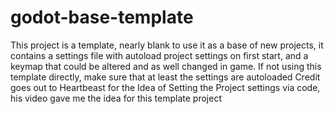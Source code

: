 # godot-base-template
This project is a template, nearly blank to use it as a base of new projects, it contains a settings file with autoload project settings on first start, and a keymap that could be altered and as well changed in game. If not using this template directly, make sure that at least the settings are autoloaded
Credit goes out to Heartbeast for the Idea of Setting the Project settings via code, his video gave me the idea for this template project
